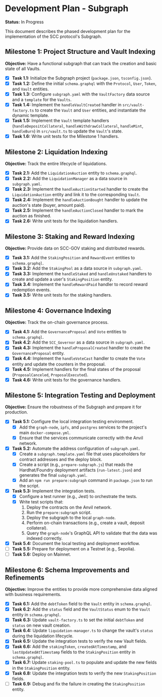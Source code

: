 # Development Plan - Subgraph

**Status:** In Progress

This document describes the phased development plan for the implementation of the SCC protocol's Subgraph.

## Milestone 1: Project Structure and Vault Indexing

**Objective:** Have a functional subgraph that can track the creation and basic state of all Vaults.

-   [x] **Task 1.1:** Initialize the Subgraph project (`package.json`, `tsconfig.json`).
-   [x] **Task 1.2:** Define the initial `schema.graphql` with the `Protocol`, `User`, `Token`, and `Vault` entities.
-   [x] **Task 1.3:** Configure `subgraph.yaml` with the `VaultFactory` data source and a `template` for the `Vaults`.
-   [x] **Task 1.4:** Implement the `handleVaultCreated` handler in `src/vault-factory.ts` to create the `Vault` and `User` entities, and instantiate the dynamic template.
-   [x] **Task 1.5:** Implement the `Vault` template handlers (`handleDepositCollateral`, `handleWithdrawCollateral`, `handleMint`, `handleBurn`) in `src/vault.ts` to update the `Vault`'s state.
-   [x] **Task 1.6:** Write unit tests for the Milestone 1 handlers.

## Milestone 2: Liquidation Indexing

**Objective:** Track the entire lifecycle of liquidations.

-   [x] **Task 2.1:** Add the `LiquidationAuction` entity to `schema.graphql`.
-   [x] **Task 2.2:** Add the `LiquidationManager` as a data source in `subgraph.yaml`.
-   [x] **Task 2.3:** Implement the `handleAuctionStarted` handler to create the `LiquidationAuction` entity and link it to the corresponding `Vault`.
-   [x] **Task 2.4:** Implement the `handleAuctionBought` handler to update the auction's state (buyer, amount paid).
-   [x] **Task 2.5:** Implement the `handleAuctionClosed` handler to mark the auction as finished.
-   [x] **Task 2.6:** Write unit tests for the liquidation handlers.

## Milestone 3: Staking and Reward Indexing

**Objective:** Provide data on SCC-GOV staking and distributed rewards.

-   [x] **Task 3.1:** Add the `StakingPosition` and `RewardEvent` entities to `schema.graphql`.
-   [x] **Task 3.2:** Add the `StakingPool` as a data source in `subgraph.yaml`.
-   [x] **Task 3.3:** Implement the `handleStaked` and `handleUnstaked` handlers to create and update a user's `StakingPosition` entity.
-   [x] **Task 3.4:** Implement the `handleRewardPaid` handler to record reward redemption events.
- [x] **Task 3.5:** Write unit tests for the staking handlers.

## Milestone 4: Governance Indexing

**Objective:** Track the on-chain governance process.

- [x] **Task 4.1:** Add the `GovernanceProposal` and `Vote` entities to `schema.graphql`.
- [x] **Task 4.2:** Add the `SCC_Governor` as a data source in `subgraph.yaml`.
- [x] **Task 4.3:** Implement the `handleProposalCreated` handler to create the `GovernanceProposal` entity.
- [x] **Task 4.4:** Implement the `handleVoteCast` handler to create the `Vote` entity and update the counters in the proposal.
- [x] **Task 4.5:** Implement handlers for the final states of the proposal (`ProposalCanceled`, `ProposalExecuted`).
- [x] **Task 4.6:** Write unit tests for the governance handlers.

## Milestone 5: Integration Testing and Deployment

**Objective:** Ensure the robustness of the Subgraph and prepare it for production.

-   [x] **Task 5.1:** Configure the local integration testing environment.
    -   [x] Add the `graph-node`, `ipfs`, and `postgres` services to the project's main `docker-compose.yml`.
    -   [x] Ensure that the services communicate correctly with the Anvil network.
-   [x] **Task 5.2:** Automate the address configuration of `subgraph.yaml`.
    -   [x] Create a `subgraph.template.yaml` file that uses placeholders for contract addresses and the deploy block.
    -   [x] Create a script (e.g., `prepare-subgraph.js`) that reads the Hardhat/Foundry deployment artifacts (`run-latest.json`) and generates the final `subgraph.yaml`.
    -   [x] Add an `npm run prepare:subgraph` command in `package.json` to run the script.
-   [x] **Task 5.3:** Implement the integration tests.
    -   [x] Configure a test runner (e.g., Jest) to orchestrate the tests.
    -   [x] Write test scripts that:
        1.  Deploy the contracts on the Anvil network.
        2.  Run the `prepare:subgraph` script.
        3.  Deploy the subgraph to the local `graph-node`.
        4.  Perform on-chain transactions (e.g., create a vault, deposit collateral).
        5.  Query the `graph-node`'s GraphQL API to validate that the data was indexed correctly.
-   [x] **Task 5.4:** Document the local testing and deployment workflow.
-   [ ] **Task 5.5:** Prepare for deployment on a Testnet (e.g., Sepolia).
-   [ ] **Task 5.6:** Deploy on Mainnet.

## Milestone 6: Schema Improvements and Refinements

**Objective:** Improve the entities to provide more comprehensive data aligned with business requirements.

-   [x] **Task 6.1:** Add the `debtToken` field to the `Vault` entity in `schema.graphql`.
-   [x] **Task 6.2:** Add the `status` field and the `VaultStatus` enum to the `Vault` entity in `schema.graphql`.
-   [x] **Task 6.3:** Update `vault-factory.ts` to set the initial `debtToken` and `status` on new vault creation.
-   [x] **Task 6.4:** Update `liquidation-manager.ts` to change the vault's `status` during the liquidation lifecycle.
-   [x] **Task 6.5:** Update the integration tests to verify the new Vault fields.
-   [x] **Task 6.6:** Add the `stakingToken`, `createdAtTimestamp`, and `lastUpdatedAtTimestamp` fields to the `StakingPosition` entity in `schema.graphql`.
-   [x] **Task 6.7:** Update `staking-pool.ts` to populate and update the new fields in the `StakingPosition` entity.
-   [x] **Task 6.8:** Update the integration tests to verify the new `StakingPosition` fields.
-   [ ] **Task 6.9:** Debug and fix the failure in creating the `StakingPosition` entity.
